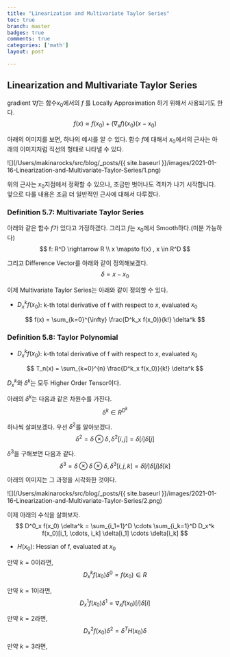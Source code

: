 ```yaml
---
title: "Linearization and Multivariate Taylor Series"
toc: true
branch: master
badges: true
comments: true
categories: ['math']
layout: post

---
```






## Linearization and Multivariate Taylor Series

gradient $\nabla f$는 함수$x_0$에서의 $f$ 를 Locally Approximation 하기 위해서 사용되기도 한다.
$$
f(x) \approx f(x_0)+(\nabla_x f)(x_0)(x - x_0)
$$



아래의 이미지를 보면, 하나의 예시를 알 수 있다. 함수 $f$에 대해서 $x_0$에서의 근사는 아래의 이미지처럼 직선의 형태로 나타낼 수 있다.

![](/Users/makinarocks/src/blog/_posts/{{ site.baseurl }}/images/2021-01-16-Linearization-and-Multivariate-Taylor-Series/1.png)



위의 근사는 $x_0$지점에서 정확할 수 있으나, 조금만 벗어나도 격차가 나기 시작합니다. 앞으로 다룰 내용은 조금 더 일반적인 근사에 대해서 다루겠다.



### Definition 5.7: Multivariate Taylor Series

아래와 같은 함수 $f$가 있다고 가정하겠다. 그리고 $f$는 $x_0$에서 Smooth하다.(미분 가능하다)
$$
f: R^D \rightarrow R \\
x \mapsto f(x) , x \in R^D
$$



그리고 Difference Vector를 아래와 같이 정의해보겠다.
$$
\delta = x - x_0
$$



이제 Multivariate Taylor Series는 아래와 같이 정의할 수 있다.

- $D^k_x f(x_0)$: k-th total derivative of f with respect to $x$, evaluated $x_0$

$$
f(x) = \sum_{k=0}^{\infty} \frac{D^k_x f(x_0)}{k!} \delta^k
$$





### Definition 5.8: Taylor Polynomial

- $D^k_x f(x_0)$: k-th total derivative of f with respect to $x$, evaluated $x_0$

$$
T_n(x) = \sum_{k=0}^{n} \frac{D^k_x f(x_0)}{k!} \delta^k
$$



$D^k_x$와 $\delta^k$는 모두 Higher Order Tensor이다.

아래의 $\delta^k$는 다음과 같은 차원수를 가진다.
$$
\delta^k \in R^{D^k}
$$


하나씩 살펴보겠다. 우선 $\delta^2$를 알아보겠다.
$$
\delta^2 = \delta \otimes \delta, \delta^2[i, j] = \delta[i] \delta[j]
$$



$\delta^3$을 구해보면 다음과 같다.
$$
\delta^3 = \delta \otimes \delta \otimes \delta, \delta^3[i, j, k] = \delta[i] \delta[j] \delta[k]
$$


아래의 이미지는 그 과정을 시각화한 것이다.

![](/Users/makinarocks/src/blog/_posts/{{ site.baseurl }}/images/2021-01-16-Linearization-and-Multivariate-Taylor-Series/2.png)





이제 아래의 수식을 살펴보자. 
$$
D^0_x f(x_0) \delta^k = \sum_{i_1=1}^D \cdots \sum_{i_k=1}^D D_x^k f(x_0)[i_1, \cdots, i_k] \delta[i_1] \cdots \delta[i_k]
$$



- $H(x_0)$: Hessian of f, evaluated at $x_0$



만약 $k=0$이라면,
$$
D^k_x f(x_0) \delta^0 = f(x_0) \in R
$$


만약 $k=1$이라면,
$$
D^1_x f(x_0) \delta^1 =  \nabla_x f(x_0)[i] \delta[i]
$$


만약 $k=2$라면,
$$
D^2_x f(x_0) \delta^2 =  \delta^T H(x_0) \delta
$$


만약 $k=3$라면,